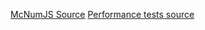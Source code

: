 [McNumJS Source](source/McNumJS.zip)
[Performance tests source](https://github.com/Sable/Ostrich/tree/mcnumjs)
